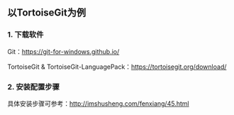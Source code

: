 ## 以TortoiseGit为例

### 1. 下载软件
Git：https://git-for-windows.github.io/

TortoiseGit & TortoiseGit-LanguagePack：https://tortoisegit.org/download/

### 2. 安装配置步骤
具体安装步骤可参考：http://imshusheng.com/fenxiang/45.html

